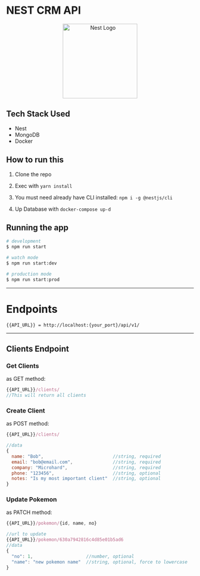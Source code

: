 # NEST CRM API

<p align="center">
  <a href="http://nestjs.com/" target="blank"><img src="https://nestjs.com/img/logo-small.svg" width="200" alt="Nest Logo" /></a>
</p>

## Tech Stack Used
* Nest
* MongoDB
* Docker

## How to run this
1. Clone the repo

2. Exec with ```yarn install```

3. You must need already have CLI installed: ```npm i -g @nestjs/cli```

4. Up Database with ```docker-compose up-d```

## Running the app

```bash
# development
$ npm run start

# watch mode
$ npm run start:dev

# production mode
$ npm run start:prod
```


---


# Endpoints
```
{{API_URL}} = http://localhost:{your_port}/api/v1/
```
---
## Clients Endpoint

### Get Clients

as GET method:
```javascript
{{API_URL}}/clients/
//This will return all clients
```

### Create Client

as POST method:
```javascript
{{API_URL}}/clients/

//data
{
  name: "Bob",                          //string, required
  email: "bob@email.com",               //string, required
  company: "Microhard",                 //string, required
  phone: "123456",                      //string, optional
  notes: "Is my most important client"  //string, optional
}
```

### Update Pokemon

as PATCH method:
```javascript
{{API_URL}}/pokemon/{id, name, no}

//url to update
{{API_URL}}/pokemon/630a7942816c4d85e01b5ad6
//data
{
  "no": 1,                    //number, optional
  "name": "new pokemon name"  //string, optional, force to lowercase
}
```